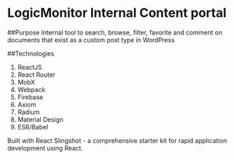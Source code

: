 # LogicMonitor Internal Content portal

##Purpose
Internal tool to search, browse, filter, favorite and comment on documents that exist as a custom post type in WordPress

##Technologies
1. ReactJS
2. React Router
3. MobX
4. Webpack
5. Firebase
6. Axiom
7. Radium
8. Material Design
9. ES6/Babel

Built with React Slingshot - a comprehensive starter kit for rapid application development using React. 
